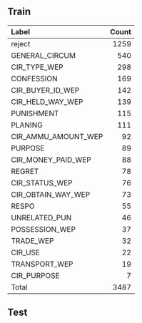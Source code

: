 	
Train
--
|    Label            |   Count |
|:--------------------|--------:|
| reject              |    1259 |
| GENERAL_CIRCUM      |     540 |
| CIR_TYPE_WEP        |     298 |
| CONFESSION          |     169 |
| CIR_BUYER_ID_WEP    |     142 |
| CIR_HELD_WAY_WEP    |     139 |
| PUNISHMENT          |     115 |
| PLANING             |     111 |
| CIR_AMMU_AMOUNT_WEP |      92 |
| PURPOSE             |      89 |
| CIR_MONEY_PAID_WEP  |      88 |
| REGRET              |      78 |
| CIR_STATUS_WEP      |      76 |
| CIR_OBTAIN_WAY_WEP  |      73 |
| RESPO               |      55 |
| UNRELATED_PUN       |      46 |
| POSSESSION_WEP      |      37 |
| TRADE_WEP           |      32 |
| CIR_USE             |      22 |
| TRANSPORT_WEP       |      19 |
| CIR_PURPOSE         |       7 |
|Total                | 3487    |

Test
--
